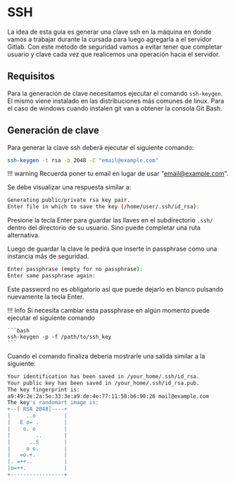 # SSH

La idea de esta guía es generar una clave ssh en la máquina en donde vamos a
trabajar durante la cursada para luego agregarla a el servidor Gitlab.
Con este método de seguridad vamos a evitar tener que completar usuario y clave
cada vez que realicemos una operación hacia el servidor.

## Requisitos

Para la generación de clave necesitamos ejecutar el comando `ssh-keygen`. El
mismo viene instalado en las distribuciones más comunes de linux. Para el caso
de windows cuando instalen git van a obtener la consola Git Bash.

## Generación de clave

Para generar la clave ssh deberá ejecutar el siguiente comando:

```bash
ssh-keygen -t rsa -b 2048 -C "email@example.com"
```

!!! warning
    Recuerda poner tu email en lugar de usar "email@example.com".

Se debe visualizar una respuesta similar a:

```bash
Generating public/private rsa key pair.
Enter file in which to save the key (/home/user/.ssh/id_rsa):
```

Presione la tecla Enter para guardar las llaves en el subdirectorio `.ssh/`
dentro del directorio de su usuario. Sino puede completar una ruta alternativa.

Luego de guardar la clave le pedirá que inserte in passphrase como una instancia
más de seguridad.

```bash
Enter passphrase (empty for no passphrase):
Enter same passphrase again:
```

Este password no es obligatorio así que puede dejarlo en blanco
pulsando nuevamente la tecla Enter.

!!! Info
    Si necesita cambiar esta passphrase en algún momento puede ejecutar el siguiente 
    comando

    ```bash
    ssh-keygen -p -f /path/to/ssh_key
    ```

Cuando el comando finaliza debería mostrarle una salida similar a la siguiente:

```bash
Your identification has been saved in /your_home/.ssh/id_rsa.
Your public key has been saved in /your_home/.ssh/id_rsa.pub.
The key fingerprint is:
a9:49:2e:2a:5e:33:3e:a9:de:4e:77:11:58:b6:90:26 mail@example.com
The key's randomart image is:
+--[ RSA 2048]----+
|     ..o         |
|   E o= .        |
|    o. o         |
|        ..       |
|      ..S        |
|     o o.        |
|   =o.+.         |
|. =++..          |
|o=++.            |
+-----------------+
```

